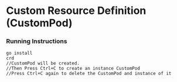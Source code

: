 # Custom Resource Definition (CustomPod)

### Running Instructions
```
go install
crd
//CustomPod will be created.
//Then Press Ctrl+C to create an instance CustomPod
//Press Ctrl+C again to delete the CustomPod and instance of it 
```